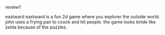 review1

eastward
eastward is a fun 2d game where you explorer the outside world.
john uses a frying pan to coock and hit people.
the game looks kinde like zelda because of the puzzles.
